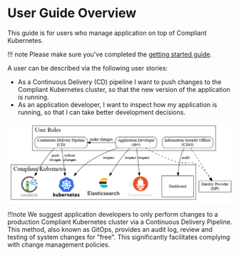 # User Guide Overview

This guide is for users who manage application on top of Compliant Kubernetes.

!!! note
    Please make sure you've completed the [getting started guide](../getting-started.md).

A user can be described via the following user stories:

* As a Continuous Delivery (CD) pipeline I want to push changes to the Compliant Kubernetes cluster, so that the new version of the application is running.
* As an application developer, I want to inspect how my application is running, so that I can take better development decisions.

![Overview of User Roles and Stories](../img/user-overview.png)

!!!note
    We suggest application developers to only perform changes to a production Compliant Kubernetes cluster via a Continuous Delivery Pipeline. This method, also known as GitOps, provides an audit log, review and testing of system changes for "free". This significantly facilitates complying with change management policies.
